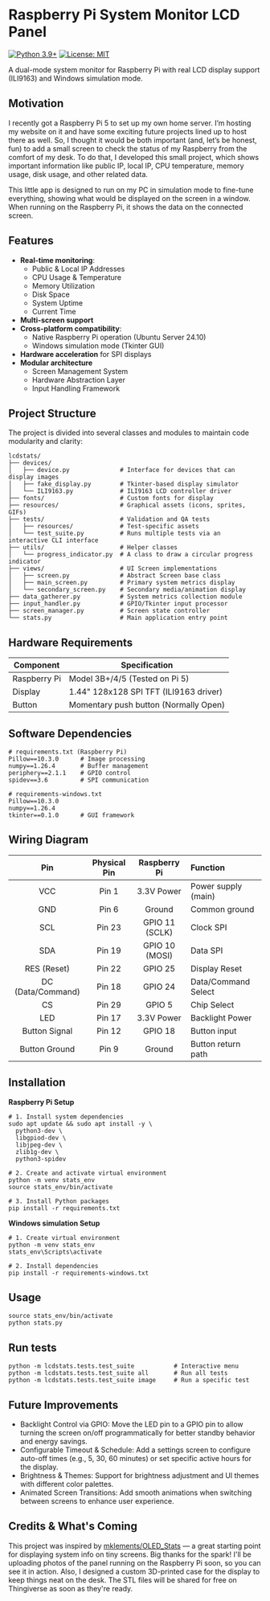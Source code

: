 # Raspberry Pi System Monitor LCD Panel

[![Python 3.9+](https://img.shields.io/badge/python-3.9%2B-blue)](https://www.python.org/)
[![License: MIT](https://img.shields.io/badge/License-MIT-yellow.svg)](LICENSE)

A dual-mode system monitor for Raspberry Pi with real LCD display support (ILI9163) and Windows simulation mode.

## Motivation

I recently got a Raspberry Pi 5 to set up my own home server. I’m hosting my website on it and have some exciting future projects lined up to host there as well. So, I thought it would be both important (and, let’s be honest, fun) to add a small screen to check the status of my Raspberry from the comfort of my desk. To do that, I developed this small project, which shows important information like public IP, local IP, CPU temperature, memory usage, disk usage, and other related data.

This little app is designed to run on my PC in simulation mode to fine-tune everything, showing what would be displayed on the screen in a window. When running on the Raspberry Pi, it shows the data on the connected screen.

## Features

- **Real-time monitoring**:
  - Public & Local IP Addresses
  - CPU Usage & Temperature
  - Memory Utilization
  - Disk Space
  - System Uptime
  - Current Time
- **Multi-screen support**
- **Cross-platform compatibility**:
  - Native Raspberry Pi operation (Ubuntu Server 24.10)
  - Windows simulation mode (Tkinter GUI)
- **Hardware acceleration** for SPI displays
- **Modular architecture**
  - Screen Management System
  - Hardware Abstraction Layer
  - Input Handling Framework

## Project Structure

The project is divided into several classes and modules to maintain code modularity and clarity:

```
lcdstats/
├── devices/
│   ├── device.py              # Interface for devices that can display images
│   ├── fake_display.py        # Tkinter-based display simulator
│   └── ILI9163.py             # ILI9163 LCD controller driver
├── fonts/                     # Custom fonts for display
├── resources/                 # Graphical assets (icons, sprites, GIFs)
├── tests/                     # Validation and QA tests
│   ├── resources/             # Test-specific assets
│   └── test_suite.py          # Runs multiple tests via an interactive CLI interface
├── utils/                     # Helper classes
│   └── progress_indicator.py  # A class to draw a circular progress indicator
├── views/                     # UI Screen implementations
│   ├── screen.py              # Abstract Screen base class
│   ├── main_screen.py         # Primary system metrics display
│   └── secondary_screen.py    # Secondary media/animation display
├── data_gatherer.py           # System metrics collection module
├── input_handler.py           # GPIO/Tkinter input processor
├── screen_manager.py          # Screen state controller
└── stats.py                   # Main application entry point
```

## Hardware Requirements

| Component    | Specification                          |
| ------------ | -------------------------------------- |
| Raspberry Pi | Model 3B+/4/5 (Tested on Pi 5)         |
| Display      | 1.44" 128x128 SPI TFT (ILI9163 driver) |
| Button       | Momentary push button (Normally Open)  |

## Software Dependencies

```
# requirements.txt (Raspberry Pi)
Pillow==10.3.0      # Image processing
numpy==1.26.4       # Buffer management
periphery==2.1.1    # GPIO control
spidev==3.6         # SPI communication

# requirements-windows.txt
Pillow==10.3.0
numpy==1.26.4
tkinter==0.1.0      # GUI framework
```

## Wiring Diagram

|        Pin        | Physical Pin |  Raspberry Pi  | Function            |
| :---------------: | :----------: | :------------: | :------------------ |
|        VCC        |    Pin 1     |   3.3V Power   | Power supply (main) |
|        GND        |    Pin 6     |     Ground     | Common ground       |
|        SCL        |    Pin 23    | GPIO 11 (SCLK) | Clock SPI           |
|        SDA        |    Pin 19    | GPIO 10 (MOSI) | Data SPI            |
|    RES (Reset)    |    Pin 22    |    GPIO 25     | Display Reset       |
| DC (Data/Command) |    Pin 18    |    GPIO 24     | Data/Command Select |
|        CS         |    Pin 29    |     GPIO 5     | Chip Select         |
|        LED        |    Pin 17    |   3.3V Power   | Backlight Power     |
|   Button Signal   |    Pin 12    |    GPIO 18     | Button input        |
|   Button Ground   |    Pin 9     |     Ground     | Button return path  |

## Installation

**Raspberry Pi Setup**

```
# 1. Install system dependencies
sudo apt update && sudo apt install -y \
  python3-dev \
  libgpiod-dev \
  libjpeg-dev \
  zlib1g-dev \
  python3-spidev

# 2. Create and activate virtual environment
python -m venv stats_env
source stats_env/bin/activate

# 3. Install Python packages
pip install -r requirements.txt
```

**Windows simulation Setup**

```
# 1. Create virtual environment
python -m venv stats_env
stats_env\Scripts\activate

# 2. Install dependencies
pip install -r requirements-windows.txt
```

## Usage

```
source stats_env/bin/activate
python stats.py
```

## Run tests

```
python -m lcdstats.tests.test_suite           # Interactive menu
python -m lcdstats.tests.test_suite all       # Run all tests
python -m lcdstats.tests.test_suite image     # Run a specific test
```

## Future Improvements

- Backlight Control via GPIO: Move the LED pin to a GPIO pin to allow turning the screen on/off programmatically for better standby behavior and energy savings.
- Configurable Timeout & Schedule: Add a settings screen to configure auto-off times (e.g., 5, 30, 60 minutes) or set specific active hours for the display.
- Brightness & Themes: Support for brightness adjustment and UI themes with different color palettes.
- Animated Screen Transitions: Add smooth animations when switching between screens to enhance user experience.

## Credits & What's Coming

This project was inspired by [mklements/OLED_Stats](https://github.com/mklements/OLED_Stats) — a great starting point for displaying system info on tiny screens. Big thanks for the spark!
I'll be uploading photos of the panel running on the Raspberry Pi soon, so you can see it in action.
Also, I designed a custom 3D-printed case for the display to keep things neat on the desk. The STL files will be shared for free on Thingiverse as soon as they're ready.